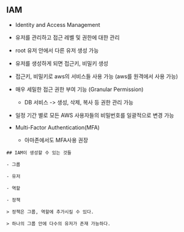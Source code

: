 <!-- @format -->

## IAM

-   Identity and Access Management

-   유저를 관리하고 접근 레벨 및 권한에 대한 관리

-   root 유저 안에서 다른 유저 생성 가능

-   유저를 생성하게 되면 접근키, 비밀키 생성

-   접근키, 비밀키로 aws의 서비스들 사용 가능 (aws를 원격에서 사용 가능)

-   매우 세밀한 접근 권한 부여 기능 (Granular Permission)

    -   DB 서비스 -> 생성, 삭제, 복사 등 권한 관리 가능

-   일정 기간 별로 모든 AWS 사용자들의 비밀번호를 일괄적으로 변경 가능

-   Multi-Factor Authentication(MFA)
    -   아마존에서도 MFA사용 권장

```
## IAM이 생성할 수 있는 것들

- 그룹

- 유저

- 역할

- 정책

> 정책은 그룹, 역할에 추가시킬 수 있다.

> 하나의 그룹 안에 다수의 유저가 존재 가능하다.
```
